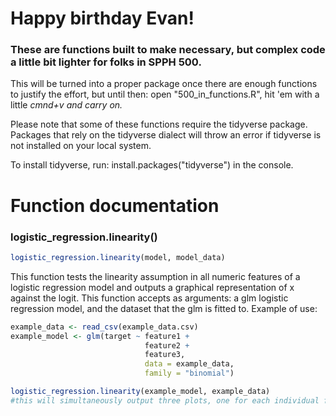 <h1>Happy birthday Evan!</h1>
<h3>These are functions built to make necessary, but complex code a little bit lighter for folks in SPPH 500.</h3>
<p>This will be turned into a proper package once there are enough functions to justify the effort, but until then: open "500_in_functions.R", hit 'em with a little <i>cmnd+v and carry on.</i></p>
<p>Please note that some of these functions require the tidyverse package. Packages that rely on the tidyverse dialect will throw an error if tidyverse is not installed on your local system.</p>
<p>To install tidyverse, run: install.packages("tidyverse") in the console. </p>

<h1>Function documentation</h1>
<h3>logistic_regression.linearity()</h3>

```r
logistic_regression.linearity(model, model_data)
```
<p>This function tests the linearity assumption in all numeric features of a logistic regression model and outputs a graphical representation of x against the logit. 
  This function accepts as arguments: a glm logistic regression model, and the dataset that the glm is fitted to. Example of use:</p>

```r
example_data <- read_csv(example_data.csv)
example_model <- glm(target ~ feature1 +
                              feature2 +
                              feature3,
                              data = example_data,
                              family = "binomial")

logistic_regression.linearity(example_model, example_data)
#this will simultaneously output three plots, one for each individual feature with a loess line to demonstrate the linearity 
```
